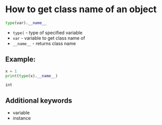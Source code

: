 # How to get class name of an object

```python
type(var).__name__
```

- `type(` - type of specified variable
- `var` - variable to get class name of
- `__name__` - returns class name

## Example: 
```python
x = 1
print(type(x).__name__)
```
```
int

```

## Additional keywords
- variable
- instance
